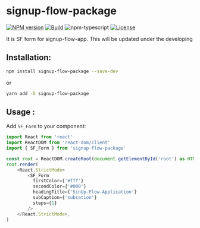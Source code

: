 # signup-flow-package

[![NPM version][npm-image]][npm-url]
[![Build][github-build]][github-build-url]
![npm-typescript]
[![License][github-license]][github-license-url]

It is SF form for signup-flow-app. This will be updated under the developing

<!-- [**Live Demo**](https://ming0955.github.io/SF-form/) -->

## Installation:

```bash
npm install signup-flow-package --save-dev
```

or

```bash
yarn add -D signup-flow-package
```

## Usage :

Add `SF_Form` to your component:

```js
import React from 'react'
import ReactDOM from 'react-dom/client'
import { SF_Form } from 'signup-flow-package'

const root = ReactDOM.createRoot(document.getElementById('root') as HTMLElement)
root.render(
    <React.StrictMode>
        <SF_Form
          firstColor={'#fff'}
          secondColor={'#000'}
          headingTitle={'SinUp-Flow-Application'}
          subCaption={'subcation'}
          steps={1}
        />
    </React.StrictMode>,
)

```

[npm-url]: https://www.npmjs.com/package/signup-flow-package
[npm-image]: https://img.shields.io/npm/v/signup-flow-package
[github-license]: https://img.shields.io/github/license/ming0955/SF-form
[github-license-url]: https://github.com/ming0955/ming0955/SF-form/blob/main/LICENSE
[github-build]: https://github.com/ming0955/SF-form/actions/workflows/npm-publish.yml/badge.svg?branch=main&event=create
[github-build-url]: https://github.com/ming0955/SF-form/actions/workflows/publish.yml
[npm-typescript]: https://img.shields.io/npm/types/signup-flow-package
